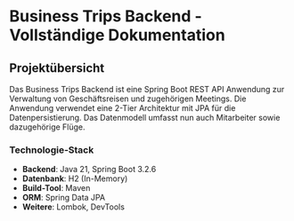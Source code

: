 # Business Trips Backend - Vollständige Dokumentation

## Projektübersicht

Das Business Trips Backend ist eine Spring Boot REST API Anwendung zur Verwaltung von Geschäftsreisen und zugehörigen Meetings. Die Anwendung verwendet eine 2-Tier Architektur mit JPA für die Datenpersistierung. Das Datenmodell umfasst nun auch Mitarbeiter sowie dazugehörige Flüge.

### Technologie-Stack
- **Backend**: Java 21, Spring Boot 3.2.6
- **Datenbank**: H2 (In-Memory)
- **Build-Tool**: Maven
- **ORM**: Spring Data JPA
- **Weitere**: Lombok, DevTools

